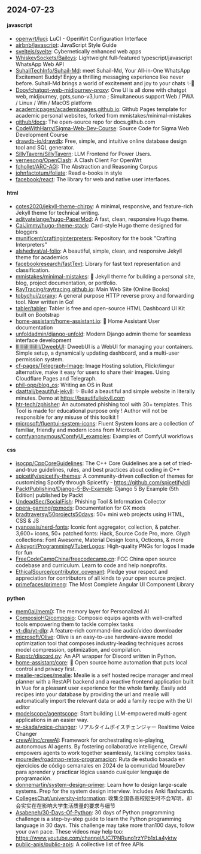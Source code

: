 ## 2024-07-23

#### javascript
* [openwrt/luci](https://github.com/openwrt/luci): LuCI - OpenWrt Configuration Interface
* [airbnb/javascript](https://github.com/airbnb/javascript): JavaScript Style Guide
* [sveltejs/svelte](https://github.com/sveltejs/svelte): Cybernetically enhanced web apps
* [WhiskeySockets/Baileys](https://github.com/WhiskeySockets/Baileys): Lightweight full-featured typescript/javascript WhatsApp Web API
* [SuhailTechInfo/Suhail-Md](https://github.com/SuhailTechInfo/Suhail-Md): meet Suhail-Md, Your All-in-One WhatsApp Excitement Buddy! Enjoy a thrilling messaging experience like never before. Suhail-Md brings a world of excitement and joy to your chats ✨🤖
* [Dooy/chatgpt-web-midjourney-proxy](https://github.com/Dooy/chatgpt-web-midjourney-proxy): One UI is all done with chatgpt web, midjourney, gpts,suno-v3,luma ; Simultaneous support Web / PWA / Linux / Win / MacOS platform
* [academicpages/academicpages.github.io](https://github.com/academicpages/academicpages.github.io): Github Pages template for academic personal websites, forked from mmistakes/minimal-mistakes
* [github/docs](https://github.com/github/docs): The open-source repo for docs.github.com
* [CodeWithHarry/Sigma-Web-Dev-Course](https://github.com/CodeWithHarry/Sigma-Web-Dev-Course): Source Code for Sigma Web Development Course
* [drawdb-io/drawdb](https://github.com/drawdb-io/drawdb): Free, simple, and intuitive online database design tool and SQL generator.
* [SillyTavern/SillyTavern](https://github.com/SillyTavern/SillyTavern): LLM Frontend for Power Users.
* [vernesong/OpenClash](https://github.com/vernesong/OpenClash): A Clash Client For OpenWrt
* [fchollet/ARC-AGI](https://github.com/fchollet/ARC-AGI): The Abstraction and Reasoning Corpus
* [johnfactotum/foliate](https://github.com/johnfactotum/foliate): Read e-books in style
* [facebook/react](https://github.com/facebook/react): The library for web and native user interfaces.

#### html
* [cotes2020/jekyll-theme-chirpy](https://github.com/cotes2020/jekyll-theme-chirpy): A minimal, responsive, and feature-rich Jekyll theme for technical writing.
* [adityatelange/hugo-PaperMod](https://github.com/adityatelange/hugo-PaperMod): A fast, clean, responsive Hugo theme.
* [CaiJimmy/hugo-theme-stack](https://github.com/CaiJimmy/hugo-theme-stack): Card-style Hugo theme designed for bloggers
* [munificent/craftinginterpreters](https://github.com/munificent/craftinginterpreters): Repository for the book "Crafting Interpreters"
* [alshedivat/al-folio](https://github.com/alshedivat/al-folio): A beautiful, simple, clean, and responsive Jekyll theme for academics
* [facebookresearch/fastText](https://github.com/facebookresearch/fastText): Library for fast text representation and classification.
* [mmistakes/minimal-mistakes](https://github.com/mmistakes/minimal-mistakes): 📐 Jekyll theme for building a personal site, blog, project documentation, or portfolio.
* [RayTracing/raytracing.github.io](https://github.com/RayTracing/raytracing.github.io): Main Web Site (Online Books)
* [tobychui/zoraxy](https://github.com/tobychui/zoraxy): A general purpose HTTP reverse proxy and forwarding tool. Now written in Go!
* [tabler/tabler](https://github.com/tabler/tabler): Tabler is free and open-source HTML Dashboard UI Kit built on Bootstrap
* [home-assistant/home-assistant.io](https://github.com/home-assistant/home-assistant.io): 📘 Home Assistant User documentation
* [unfoldadmin/django-unfold](https://github.com/unfoldadmin/django-unfold): Modern Django admin theme for seamless interface development
* [lllllllillllllillll/DweebUI](https://github.com/lllllllillllllillll/DweebUI): DweebUI is a WebUI for managing your containers. Simple setup, a dynamically updating dashboard, and a multi-user permission system.
* [cf-pages/Telegraph-Image](https://github.com/cf-pages/Telegraph-Image): Image Hosting solution, Flickr/imgur alternative, make it easy for users to share their images. Using Cloudflare Pages and Telegraph.
* [phil-opp/blog_os](https://github.com/phil-opp/blog_os): Writing an OS in Rust
* [daattali/beautiful-jekyll](https://github.com/daattali/beautiful-jekyll): ✨ Build a beautiful and simple website in literally minutes. Demo at https://beautifuljekyll.com
* [htr-tech/zphisher](https://github.com/htr-tech/zphisher): An automated phishing tool with 30+ templates. This Tool is made for educational purpose only ! Author will not be responsible for any misuse of this toolkit !
* [microsoft/fluentui-system-icons](https://github.com/microsoft/fluentui-system-icons): Fluent System Icons are a collection of familiar, friendly and modern icons from Microsoft.
* [comfyanonymous/ComfyUI_examples](https://github.com/comfyanonymous/ComfyUI_examples): Examples of ComfyUI workflows

#### css
* [isocpp/CppCoreGuidelines](https://github.com/isocpp/CppCoreGuidelines): The C++ Core Guidelines are a set of tried-and-true guidelines, rules, and best practices about coding in C++
* [spicetify/spicetify-themes](https://github.com/spicetify/spicetify-themes): A community-driven collection of themes for customizing Spotify through Spicetify - https://github.com/spicetify/cli
* [PacktPublishing/Django-5-By-Example](https://github.com/PacktPublishing/Django-5-By-Example): Django 5 By Example (5th Edition) published by Packt
* [UndeadSec/SocialFish](https://github.com/UndeadSec/SocialFish): Phishing Tool & Information Collector
* [opera-gaming/gxmods](https://github.com/opera-gaming/gxmods): Documentation for GX mods
* [bradtraversy/50projects50days](https://github.com/bradtraversy/50projects50days): 50+ mini web projects using HTML, CSS & JS
* [ryanoasis/nerd-fonts](https://github.com/ryanoasis/nerd-fonts): Iconic font aggregator, collection, & patcher. 3,600+ icons, 50+ patched fonts: Hack, Source Code Pro, more. Glyph collections: Font Awesome, Material Design Icons, Octicons, & more
* [Aikoyori/ProgrammingVTuberLogos](https://github.com/Aikoyori/ProgrammingVTuberLogos): High-quality PNGs for logos I made for fun
* [FreeCodeCampChina/freecodecamp.cn](https://github.com/FreeCodeCampChina/freecodecamp.cn): FCC China open source codebase and curriculum. Learn to code and help nonprofits.
* [EthicalSource/contributor_covenant](https://github.com/EthicalSource/contributor_covenant): Pledge your respect and appreciation for contributors of all kinds to your open source project.
* [primefaces/primeng](https://github.com/primefaces/primeng): The Most Complete Angular UI Component Library

#### python
* [mem0ai/mem0](https://github.com/mem0ai/mem0): The memory layer for Personalized AI
* [ComposioHQ/composio](https://github.com/ComposioHQ/composio): Composio equips agents with well-crafted tools empowering them to tackle complex tasks
* [yt-dlp/yt-dlp](https://github.com/yt-dlp/yt-dlp): A feature-rich command-line audio/video downloader
* [microsoft/Olive](https://github.com/microsoft/Olive): Olive is an easy-to-use hardware-aware model optimization tool that composes industry-leading techniques across model compression, optimization, and compilation.
* [Rapptz/discord.py](https://github.com/Rapptz/discord.py): An API wrapper for Discord written in Python.
* [home-assistant/core](https://github.com/home-assistant/core): 🏡 Open source home automation that puts local control and privacy first.
* [mealie-recipes/mealie](https://github.com/mealie-recipes/mealie): Mealie is a self hosted recipe manager and meal planner with a RestAPI backend and a reactive frontend application built in Vue for a pleasant user experience for the whole family. Easily add recipes into your database by providing the url and mealie will automatically import the relevant data or add a family recipe with the UI editor
* [modelscope/agentscope](https://github.com/modelscope/agentscope): Start building LLM-empowered multi-agent applications in an easier way.
* [w-okada/voice-changer](https://github.com/w-okada/voice-changer): リアルタイムボイスチェンジャー Realtime Voice Changer
* [crewAIInc/crewAI](https://github.com/crewAIInc/crewAI): Framework for orchestrating role-playing, autonomous AI agents. By fostering collaborative intelligence, CrewAI empowers agents to work together seamlessly, tackling complex tasks.
* [mouredev/roadmap-retos-programacion](https://github.com/mouredev/roadmap-retos-programacion): Ruta de estudio basada en ejercicios de código semanales en 2024 de la comunidad MoureDev para aprender y practicar lógica usando cualquier lenguaje de programación.
* [donnemartin/system-design-primer](https://github.com/donnemartin/system-design-primer): Learn how to design large-scale systems. Prep for the system design interview. Includes Anki flashcards.
* [CollegesChat/university-information](https://github.com/CollegesChat/university-information): 收集全国各高校招生时不会写明，却会实实在在影响大学生活质量的要求与细节
* [Asabeneh/30-Days-Of-Python](https://github.com/Asabeneh/30-Days-Of-Python): 30 days of Python programming challenge is a step-by-step guide to learn the Python programming language in 30 days. This challenge may take more than100 days, follow your own pace. These videos may help too: https://www.youtube.com/channel/UC7PNRuno1rzYPb1xLa4yktw
* [public-apis/public-apis](https://github.com/public-apis/public-apis): A collective list of free APIs
